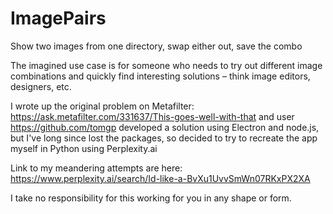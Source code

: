 # ImagePairs
Show two images from one directory, swap either out, save the combo

The imagined use case is for someone who needs to try out different image combinations and quickly find interesting solutions – think image editors, designers, etc.

I wrote up the original problem on Metafilter: https://ask.metafilter.com/331637/This-goes-well-with-that and user https://github.com/tomgp developed a solution using Electron and node.js, but I've long since lost the packages, so decided to try to recreate the app myself in Python using Perplexity.ai

Link to my meandering attempts are here: https://www.perplexity.ai/search/Id-like-a-BvXu1UvvSmWn07RKxPX2XA

I take no responsibility for this working for you in any shape or form.

